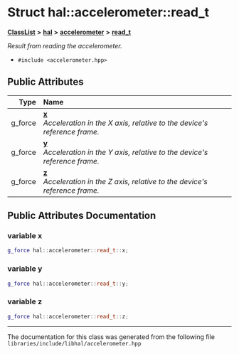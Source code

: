 

# Struct hal::accelerometer::read\_t



[**ClassList**](annotated.md) **>** [**hal**](namespacehal.md) **>** [**accelerometer**](classhal_1_1accelerometer.md) **>** [**read\_t**](structhal_1_1accelerometer_1_1read__t.md)



_Result from reading the accelerometer._ 

* `#include <accelerometer.hpp>`





















## Public Attributes

| Type | Name |
| ---: | :--- |
|  g\_force | [**x**](#variable-x)  <br>_Acceleration in the X axis, relative to the device's reference frame._  |
|  g\_force | [**y**](#variable-y)  <br>_Acceleration in the Y axis, relative to the device's reference frame._  |
|  g\_force | [**z**](#variable-z)  <br>_Acceleration in the Z axis, relative to the device's reference frame._  |












































## Public Attributes Documentation




### variable x 

```C++
g_force hal::accelerometer::read_t::x;
```






### variable y 

```C++
g_force hal::accelerometer::read_t::y;
```






### variable z 

```C++
g_force hal::accelerometer::read_t::z;
```




------------------------------
The documentation for this class was generated from the following file `libraries/include/libhal/accelerometer.hpp`

